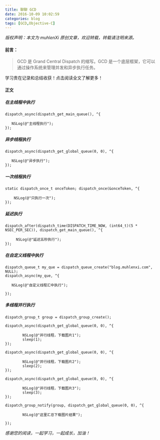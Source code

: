 ```yaml
---
title: 聊聊 GCD
date: 2016-10-09 10:02:59
categories: blog
tags: [GCD,Objective-C]
---
```


 *版权声明：本文为 muhlenXi 原创文章，欢迎转载，转载请注明来源。*

#### 前言：

> GCD 是 Grand Central Dispatch 的缩写。GCD 是一个底层框架，它可以通过操作系统来管理并发和异步执行任务。

学习贵在记录和总结收获！点击阅读全文了解更多！　　

<!-- more -->

#### 正文

##### 在主线程中执行

```objc
dispatch_async(dispatch_get_main_queue(), ^{
   
   NSLog(@"主线程执行");
});
```

##### 异步线程执行

```objc
dispatch_async(dispatch_get_global_queue(0, 0), ^{
       
   NSLog(@"异步执行");
});
```

##### 一次线程执行

```objc
static dispatch_once_t onceToken; dispatch_once(&onceToken, ^{
        
    NSLog(@"只执行一次");
});
```

##### 延迟执行

```objc
dispatch_after(dispatch_time(DISPATCH_TIME_NOW, (int64_t)(5 * NSEC_PER_SEC)), dispatch_get_main_queue(), ^{
        
     NSLog(@"延迟五秒执行");
});
```

##### 在自定义线程中执行

```objc
dispatch_queue_t my_que = dispatch_queue_create("blog.muhlenxi.com", NULL);
dispatch_async(my_que, ^{
       
   NSLog(@"自定义线程汇中执行");
        
});
```
##### 多线程并行执行

```objc
dispatch_group_t group = dispatch_group_create();
    
dispatch_async(dispatch_get_global_queue(0, 0), ^{
        
        NSLog(@"并行线程，下载图片1");
        sleep(1);
});
    
dispatch_async(dispatch_get_global_queue(0, 0), ^{
        
        NSLog(@"并行线程，下载图片2");
        sleep(2);
});
    
dispatch_async(dispatch_get_global_queue(0, 0), ^{
        
        NSLog(@"并行线程，下载图片3");
        sleep(3);
});
    
dispatch_group_notify(group, dispatch_get_global_queue(0, 0), ^{
        
        NSLog(@"这里汇总下载图片结果");
        
});
```

*感谢您的阅读，一起学习，一起成长，加油！*